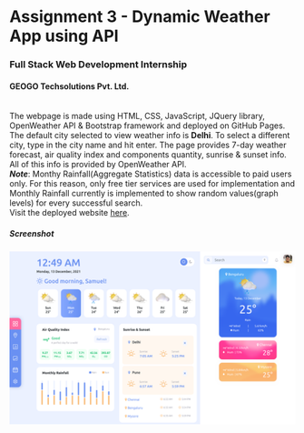 # Assignment 3 - Dynamic Weather App using API
### Full Stack Web Development Internship
#### GEOGO Techsolutions Pvt. Ltd.<br><br>
The webpage is made using HTML, CSS, JavaScript, JQuery library, OpenWeather API &amp; Bootstrap framework and deployed on GitHub Pages.
The default city selected to view weather info is **Delhi**. To select a different city, type in the city name and hit enter. The page provides 7-day weather forecast, air quality index and components quantity, sunrise &amp; sunset info. All of this info is provided by OpenWeather API.<br>***Note***: Monthy Rainfall(Aggregate Statistics) data is accessible to paid users only. For this reason, only free tier services are used for implementation and Monthly Rainfall currently is implemented to show random values(graph levels) for every successful search.
<br>Visit the deployed website [here](https://prosamva.github.io/GEOGO-FSWDI-A3/ "here").
<br>
##### Screenshot
![Screenshot of the webpage](images/screenshot.png)